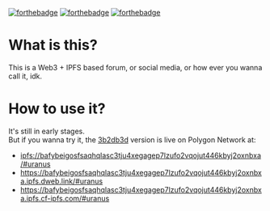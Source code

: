 [![forthebadge](https://forthebadge.com/images/badges/0-percent-optimized.svg)](https://forthebadge.com)
[![forthebadge](https://forthebadge.com/images/badges/60-percent-of-the-time-works-every-time.svg)](https://forthebadge.com)
[![forthebadge](https://forthebadge.com/images/badges/powered-by-black-magic.svg)](https://forthebadge.com)

# What is this?
This is a Web3 + IPFS based forum, or social media, or how ever you wanna call it, idk.

# How to use it?
It's still in early stages. <br />
But if you wanna try it, 
the [3b2db3d](https://github.com/DeepDoge/web3-forum/commit/3b2db3dceb97cdbf0c890a98c1b08d05c34c0971) version is live on Polygon Network at: <br /> 
- [ipfs://bafybeigosfsaqhqlasc3tju4xegagep7lzufo2vqojut446kbyj2oxnbxa/#uranus](ipfs://bafybeigosfsaqhqlasc3tju4xegagep7lzufo2vqojut446kbyj2oxnbxa/#uranus)
- https://bafybeigosfsaqhqlasc3tju4xegagep7lzufo2vqojut446kbyj2oxnbxa.ipfs.dweb.link/#uranus
- https://bafybeigosfsaqhqlasc3tju4xegagep7lzufo2vqojut446kbyj2oxnbxa.ipfs.cf-ipfs.com/#uranus
